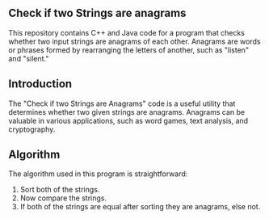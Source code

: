 <h2>Check if two Strings are anagrams</h2>

This repository contains C++ and Java code for a program that checks whether two input strings are anagrams of each other. Anagrams are words or phrases formed by rearranging the letters of another, such as "listen" and "silent."
<br>

## Introduction

The "Check if two Strings are Anagrams" code is a useful utility that determines whether two given strings are anagrams. Anagrams can be valuable in various applications, such as word games, text analysis, and cryptography.
<br>

## Algorithm
The algorithm used in this program is straightforward:<br>

1. Sort both of the strings.<br>
2. Now compare the strings.<br>
3. If both of the strings are equal after sorting they are anagrams, else not.<br>